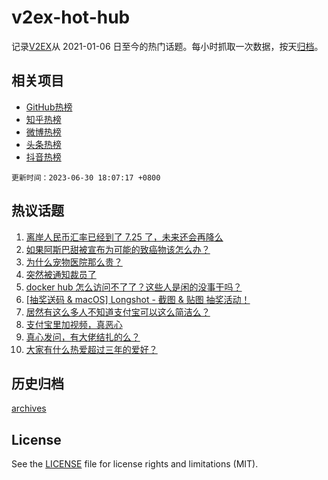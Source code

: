 # v2ex-hot-hub

 记录[V2EX](https://www.v2ex.com/)从 2021-01-06 日至今的热门话题。每小时抓取一次数据，按天[归档](archives)。
 
 ## 相关项目

- [GitHub热榜](https://github.com/snaildev/github-hot-hub)
- [知乎热榜](https://github.com/snaildev/zhihu-hot-hub)
- [微博热榜](https://github.com/snaildev/weibo-hot-hub)
- [头条热榜](https://github.com/snaildev/toutiao-hot-hub)
- [抖音热榜](https://github.com/snaildev/douyin-hot-hub)


 `更新时间：2023-06-30 18:07:17 +0800`

## 热议话题

1. [离岸人民币汇率已经到了 7.25 了，未来还会再降么](https://www.v2ex.com/t/952927)
1. [如果阿斯巴甜被宣布为可能的致癌物该怎么办？](https://www.v2ex.com/t/952818)
1. [为什么宠物医院那么贵？](https://www.v2ex.com/t/952915)
1. [突然被通知裁员了](https://www.v2ex.com/t/952885)
1. [docker hub 怎么访问不了了？这些人是闲的没事干吗？](https://www.v2ex.com/t/952876)
1. [[抽奖送码 & macOS] Longshot - 截图 & 贴图 抽奖活动！](https://www.v2ex.com/t/952845)
1. [居然有这么多人不知道支付宝可以这么简洁么？](https://www.v2ex.com/t/952919)
1. [支付宝里加视频，真恶心](https://www.v2ex.com/t/952879)
1. [真心发问，有大佬结扎的么？](https://www.v2ex.com/t/953000)
1. [大家有什么热爱超过三年的爱好？](https://www.v2ex.com/t/953032)

## 历史归档

[archives](archives)

## License

See the [LICENSE](LICENSE) file for license rights and limitations (MIT).
